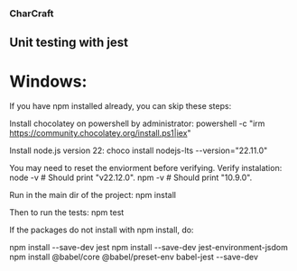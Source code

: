 ### CharCraft



## Unit testing with jest

# Windows:
If you have npm installed already, you can skip these steps:

Install chocolatey on powershell by administrator:
powershell -c "irm https://community.chocolatey.org/install.ps1|iex"

Install node.js version 22:
choco install nodejs-lts --version="22.11.0"

You may need to reset the enviorment before verifying.
Verify instalation:
node -v     # Should print "v22.12.0".
npm -v      # Should print "10.9.0".

Run in the main dir of the project:
npm install

Then to run the tests:
npm test



If the packages do not install with npm install, do:

npm install --save-dev jest
npm install --save-dev jest-environment-jsdom
npm install @babel/core @babel/preset-env babel-jest --save-dev


